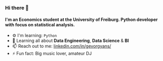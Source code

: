 ### Hi there 👋


#### I'm an Economics student at the University of Freiburg. Python developer with focus on statistical analysis.

- ⚙️ I'm learning: `Python`
- 🌱 Learning all about **Data Engineering**, **Data Science** & **BI**
- 📫 Reach out to me: [linkedin.com/in/gevorgyans/](https://www.linkedin.com/in/gevosa/)
- ⚡️ Fun fact: Big music lover, amateur DJ
